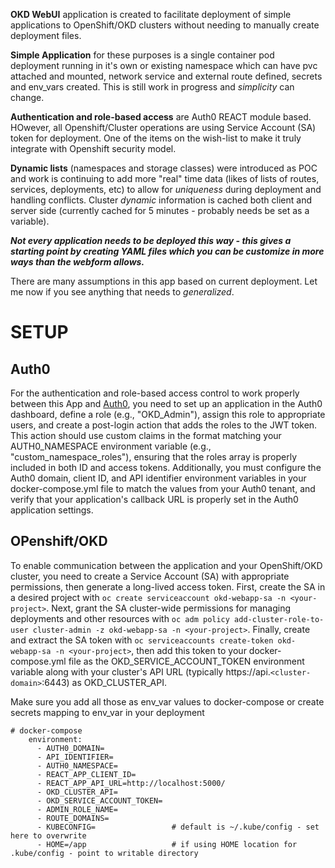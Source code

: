 **OKD WebUI** application is created to facilitate deployment of simple applications to OpenShift/OKD clusters without needing to manually create deployment files.

**Simple Application** for these purposes is a single container pod deployment running in it's own or existing namespace which can have pvc attached and mounted, network service and external route defined, secrets and env_vars created. This is still work in progress and *simplicity* can change.

**Authentication and role-based access** are Auth0 REACT module based. HOwever, all Openshift/Cluster operations are using Service Account (SA) token for deployment. One of the items on the wish-list to make it truly integrate with Openshift security model.

**Dynamic lists** (namespaces and storage classes) were introduced as POC and work is continuing to add more "real" time data (likes of lists of routes, services, deployments, etc) to allow for *uniqueness* during deployment and handling conflicts. Cluster *dynamic* information is cached both client and server side (currently cached for 5 minutes - probably needs be set as a variable).

***Not every application needs to be deployed this way - this gives a starting point by creating YAML files which you can be customize in more ways than the webform allows.***

There are many assumptions in this app based on current deployment. Let me now if you see anything that needs to *generalized*.

# SETUP

## Auth0
For the authentication and role-based access control to work properly between this App and <a href="https://auth0.com/api/auth/login?redirectTo=dashboard" target=_new>Auth0</a>, you need to set up an application in the Auth0 dashboard, define a role (e.g., "OKD_Admin"), assign this role to appropriate users, and create a post-login action that adds the roles to the JWT token. This action should use custom claims in the format matching your AUTH0_NAMESPACE environment variable (e.g., "custom_namespace_roles"), ensuring that the roles array is properly included in both ID and access tokens. Additionally, you must configure the Auth0 domain, client ID, and API identifier environment variables in your docker-compose.yml file to match the values from your Auth0 tenant, and verify that your application's callback URL is properly set in the Auth0 application settings.

## OPenshift/OKD

To enable communication between the application and your OpenShift/OKD cluster, you need to create a Service Account (SA) with appropriate permissions, then generate a long-lived access token. First, create the SA in a desired project with `oc create serviceaccount okd-webapp-sa -n <your-project>`. Next, grant the SA cluster-wide permissions for managing deployments and other resources with `oc adm policy add-cluster-role-to-user cluster-admin -z okd-webapp-sa -n <your-project>`. Finally, create and extract the SA token with `oc serviceaccounts create-token okd-webapp-sa -n <your-project>`, then add this token to your docker-compose.yml file as the OKD_SERVICE_ACCOUNT_TOKEN environment variable along with your cluster's API URL (typically https://api.`<cluster-domain>`:6443) as OKD_CLUSTER_API.

Make sure you add all those as env_var values to docker-compose or create secrets mapping to env_var in your deployment
```
# docker-compose
    environment:
      - AUTH0_DOMAIN=
      - API_IDENTIFIER=
      - AUTH0_NAMESPACE=
      - REACT_APP_CLIENT_ID=
      - REACT_APP_API_URL=http://localhost:5000/
      - OKD_CLUSTER_API=
      - OKD_SERVICE_ACCOUNT_TOKEN=
      - ADMIN_ROLE_NAME=
      - ROUTE_DOMAINS=
      - KUBECONFIG=                 # default is ~/.kube/config - set here to overwrite
      - HOME=/app                   # if using HOME location for .kube/config - point to writable directory
```
